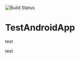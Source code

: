 ![Build Status](https://www.bitrise.io/app/4570ffdd95b3ecd6/status.svg?token=baqXv4qrv7XVxkNbOpYWbg&branch=master)

# TestAndroidApp

test

test
